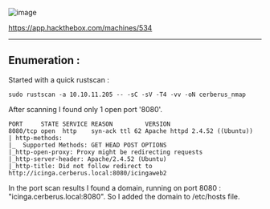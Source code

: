   ![image](https://user-images.githubusercontent.com/87700008/226189420-afa389ca-2fb9-4439-8223-14edf49a43f2.png)

https://app.hackthebox.com/machines/534

-----------------------------------------------------------------------------------------------------------------------------------------------------------------------

## Enumeration :

Started with a quick rustscan :

    sudo rustscan -a 10.10.11.205 -- -sC -sV -T4 -vv -oN cerberus_nmap
    
After scanning I found only 1 open port '8080'.

```
PORT     STATE SERVICE REASON         VERSION
8080/tcp open  http    syn-ack ttl 62 Apache httpd 2.4.52 ((Ubuntu))
| http-methods: 
|_  Supported Methods: GET HEAD POST OPTIONS
|_http-open-proxy: Proxy might be redirecting requests
|_http-server-header: Apache/2.4.52 (Ubuntu)
|_http-title: Did not follow redirect to http://icinga.cerberus.local:8080/icingaweb2
```

In the port scan results I found a domain, running on port 8080 : "icinga.cerberus.local:8080". So I added the domain to /etc/hosts file.
